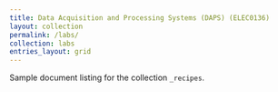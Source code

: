 ```yaml
---
title: Data Acquisition and Processing Systems (DAPS) (ELEC0136)
layout: collection
permalink: /labs/
collection: labs
entries_layout: grid
---
```


Sample document listing for the collection `_recipes`.
